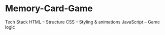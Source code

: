 # Memory-Card-Game
Tech Stack  HTML – Structure  CSS – Styling &amp; animations  JavaScript – Game logic
